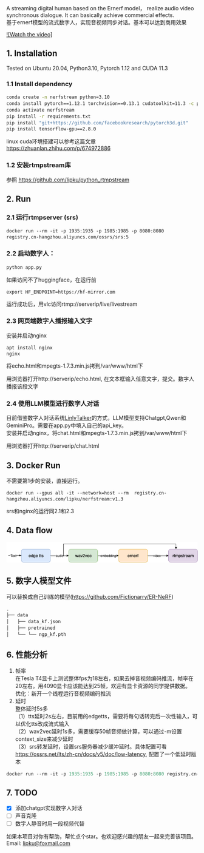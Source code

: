 A streaming digital human based on the Ernerf model， realize audio video synchronous dialogue. It can basically achieve commercial effects.  
基于ernerf模型的流式数字人，实现音视频同步对话。基本可以达到商用效果

[![Watch the video]](/assets/demo.mp4)

## 1. Installation

Tested on Ubuntu 20.04, Python3.10, Pytorch 1.12 and CUDA 11.3

### 1.1 Install dependency

```bash
conda create -n nerfstream python=3.10
conda install pytorch==1.12.1 torchvision==0.13.1 cudatoolkit=11.3 -c pytorch
conda activate nerfstream
pip install -r requirements.txt
pip install "git+https://github.com/facebookresearch/pytorch3d.git"
pip install tensorflow-gpu==2.8.0
```
linux cuda环境搭建可以参考这篇文章 https://zhuanlan.zhihu.com/p/674972886

### 1.2 安装rtmpstream库  
参照 https://github.com/lipku/python_rtmpstream


## 2. Run

### 2.1 运行rtmpserver (srs)
```
docker run --rm -it -p 1935:1935 -p 1985:1985 -p 8080:8080 registry.cn-hangzhou.aliyuncs.com/ossrs/srs:5
```

### 2.2 启动数字人：

```python
python app.py
```

如果访问不了huggingface，在运行前
```
export HF_ENDPOINT=https://hf-mirror.com
```

运行成功后，用vlc访问rtmp://serverip/live/livestream

### 2.3 网页端数字人播报输入文字
安装并启动nginx
```
apt install nginx
nginx
```
将echo.html和mpegts-1.7.3.min.js拷到/var/www/html下  

用浏览器打开http://serverip/echo.html, 在文本框输入任意文字，提交。数字人播报该段文字  

### 2.4 使用LLM模型进行数字人对话

目前借鉴数字人对话系统[LinlyTalker](https://github.com/Kedreamix/Linly-Talker)的方式，LLM模型支持Chatgpt,Qwen和GeminiPro。需要在app.py中填入自己的api_key。  
安装并启动nginx，将chat.html和mpegts-1.7.3.min.js拷到/var/www/html下  

用浏览器打开http://serverip/chat.html
  
## 3. Docker Run  
不需要第1步的安装，直接运行。
```
docker run --gpus all -it --network=host --rm  registry.cn-hangzhou.aliyuncs.com/lipku/nerfstream:v1.3
```
srs和nginx的运行同2.1和2.3

## 4. Data flow
![](/assets/dataflow.png)

## 5. 数字人模型文件
可以替换成自己训练的模型(https://github.com/Fictionarry/ER-NeRF)
```python
.
├── data
│   ├── data_kf.json			
│   ├── pretrained
│   └── └── ngp_kf.pth

```

## 6. 性能分析
1. 帧率  
在Tesla T4显卡上测试整体fps为18左右，如果去掉音视频编码推流，帧率在20左右。用4090显卡应该能达到25帧，欢迎有显卡资源的同学提供数据。  
优化：新开一个线程运行音视频编码推流  
2. 延时  
整体延时5s多  
（1）tts延时2s左右，目前用的edgetts，需要将每句话转完后一次性输入，可以优化tts改成流式输入  
（2）wav2vec延时1s多，需要缓存50帧音频做计算，可以通过-m设置context_size来减少延时  
（3）srs转发延时，设置srs服务器减少缓冲延时。具体配置可看 https://ossrs.net/lts/zh-cn/docs/v5/doc/low-latency, 配置了一个低延时版本 
```python
docker run --rm -it -p 1935:1935 -p 1985:1985 -p 8080:8080 registry.cn-hangzhou.aliyuncs.com/lipku/srs:v1.1
```

## 7. TODO
- [x] 添加chatgpt实现数字人对话
- [ ] 声音克隆
- [ ] 数字人静音时用一段视频代替

如果本项目对你有帮助，帮忙点个star。也欢迎感兴趣的朋友一起来完善该项目。  
Email: lipku@foxmail.com
